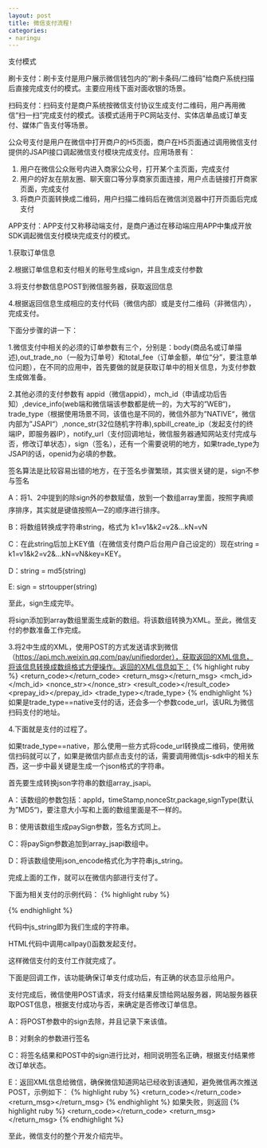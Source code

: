 ```yaml
---
layout: post
title: 微信支付流程!
categories:
- naringu
---
```



支付模式

刷卡支付：刷卡支付是用户展示微信钱包内的“刷卡条码/二维码”给商户系统扫描后直接完成支付的模式。主要应用线下面对面收银的场景。

扫码支付：扫码支付是商户系统按微信支付协议生成支付二维码，用户再用微信“扫一扫”完成支付的模式。该模式适用于PC网站支付、实体店单品或订单支付、媒体广告支付等场景。

公众号支付是用户在微信中打开商户的H5页面，商户在H5页面通过调用微信支付提供的JSAPI接口调起微信支付模块完成支付。应用场景有：
1) 用户在微信公众账号内进入商家公众号，打开某个主页面，完成支付
2) 用户的好友在朋友圈、聊天窗口等分享商家页面连接，用户点击链接打开商家页面，完成支付
3) 将商户页面转换成二维码，用户扫描二维码后在微信浏览器中打开页面后完成支付

APP支付：APP支付又称移动端支付，是商户通过在移动端应用APP中集成开放SDK调起微信支付模块完成支付的模式。



1.获取订单信息

2.根据订单信息和支付相关的账号生成sign，并且生成支付参数

3.将支付参数信息POST到微信服务器，获取返回信息

4.根据返回信息生成相应的支付代码（微信内部）或是支付二维码（非微信内），完成支付。

下面分步骤的讲一下：

1.微信支付中相关的必须的订单参数有三个，分别是：body(商品名或订单描述),out_trade_no（一般为订单号）和total_fee（订单金额，单位“分”，要注意单位问题），在不同的应用中，首先要做的就是获取订单中的相关信息，为支付参数生成做准备。

2.其他必须的支付参数有 appid（微信appid），mch_id（申请成功后告知）,device_info(web端和微信端该参数都是统一的，为大写的”WEB“)，trade_type（根据使用场景不同，该值也是不同的，微信外部为”NATIVE“，微信内部为”JSAPI“）,nonce_str(32位随机字符串),spbill_create_ip（发起支付的终端IP，即服务器IP），notify_url（支付回调地址，微信服务器通知网站支付完成与否，修改订单状态），sign（签名），还有一个需要说明的地方，如果trade_type为JSAPI的话，openid为必填的参数。

签名算法是比较容易出错的地方，在于签名步骤繁琐，其实很关键的是，sign不参与签名

A：将1、2中提到的除sign外的参数赋值，放到一个数组array里面，按照字典顺序排序，其实就是键值按照A—Z的顺序进行排序。

B：将数组转换成字符串string，格式为 k1=v1&k2=v2&...kN=vN

C：在此string后加上KEY值（在微信支付商户后台用户自己设定的）现在string = k1=v1&k2=v2&...kN=vN&key=KEY。

D：string = md5(string)

E: sign = strtoupper(string)

至此，sign生成完毕。

将sign添加到array数组里面生成新的数组。将该数组转换为XML。至此，微信支付的参数准备工作完成。

3.将2中生成的XML，使用POST的方式发送请求到微信（https://api.mch.weixin.qq.com/pay/unifiedorder），获取返回的XML信息，将该信息转换成数组格式方便操作。返回的XML信息如下：
{% highlight ruby %}
<xml>
   <return_code><![CDATA[SUCCESS]]></return_code>
   <return_msg><![CDATA[OK]]></return_msg>
   <appid><![CDATA[wx2421b1c4370ec43b]]></appid>
   <mch_id><![CDATA[10000100]]></mch_id>
   <nonce_str><![CDATA[IITRi8Iabbblz1Jc]]></nonce_str>
   <sign><![CDATA[7921E432F65EB8ED0CE9755F0E86D72F]]></sign>
   <result_code><![CDATA[SUCCESS]]></result_code>
   <prepay_id><![CDATA[wx201411101639507cbf6ffd8b0779950874]]></prepay_id>
   <trade_type><![CDATA[JSAPI]]></trade_type>
</xml>
{% endhighlight %}
如果是trade_type==native支付的话，还会多一个参数code_url，该URL为微信扫码支付的地址。


4.下面就是支付的过程了。

如果trade_type==native，那么使用一些方式将code_url转换成二维码，使用微信扫码就可以了，如果是微信内部点击支付的话，需要调用微信js-sdk中的相关东西，这一步中最关键是生成一个json格式的字符串。

首先要生成转换json字符串的数组array_jsapi。

A：该数组的参数包括：appId，timeStamp,nonceStr,package,signType(默认为”MD5“)，要注意大小写和上面的数组里面是不一样的。

B：使用该数组生成paySign参数，签名方式同上。

C：将paySign参数追加到array_jsapi数组中。

D：将该数组使用json_encode格式化为字符串js_string。

完成上面的工作，就可以在微信内部进行支付了。

下面为相关支付的示例代码：
{% highlight ruby %}
<script type='text/javascript'>
                    function jsApiCall()
    {
       WeixinJSBridge.invoke(
        'getBrandWCPayRequest',
        $js_string,
        function(res){
            WeixinJSBridge.log(res.err_msg);
                if(res.err_msg=='get_brand_wcpay_request:ok')
                {
                    alert('支付成功');
                }
                else
                {
                    alert('支付失败');
                }
            }
        );
    }
    function callpay()
    {
        if (typeof WeixinJSBridge == 'undefined'){
            if( document.addEventListener ){
                document.addEventListener('WeixinJSBridgeReady', jsApiCall, false);
            }else if (document.attachEvent){
                document.attachEvent('WeixinJSBridgeReady', jsApiCall);
                document.attachEvent('onWeixinJSBridgeReady', jsApiCall);
            }
        }else{
            jsApiCall();
        }
    }
</script>
{% endhighlight %}

代码中js_string即为我们生成的字符串。

HTML代码中调用callpay()函数发起支付。

这样微信支付的支付工作就完成了。

下面是回调工作，该功能确保订单支付成功后，有正确的状态显示给用户。

支付完成后，微信使用POST请求，将支付结果反馈给网站服务器，网站服务器获取POST信息，根据支付成功与否，来确定是否修改订单信息。

A：将POST参数中的sign去除，并且记录下来该值。

B：对剩余的参数进行签名

C：将签名结果和POST中的sign进行比对，相同说明签名正确，根据支付结果修改订单状态。

E：返回XML信息给微信，确保微信知道网站已经收到该通知，避免微信再次推送POST，示例如下：
{% highlight ruby %}
<xml>
  <return_code><![CDATA[SUCCESS]]></return_code>
  <return_msg><![CDATA[OK]]></return_msg>
</xml>
{% endhighlight %}
如果失败，则返回
{% highlight ruby %}
<xml>
  <return_code><![CDATA[FAIL]]></return_code>
  <return_msg><![CDATA[失败原因]]></return_msg>
</xml>
{% endhighlight %}

至此，微信支付的整个开发介绍完毕。